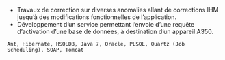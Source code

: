 - Travaux de correction sur diverses anomalies allant de corrections IHM jusqu’à des modifications fonctionnelles de l’application.
- Développement d’un service permettant l’envoie d’une requête d’activation d’une base de données, à destination d’un appareil A350.

```text
Ant, Hibernate, HSQLDB, Java 7, Oracle, PLSQL, Quartz (Job Scheduling), SOAP, Tomcat
```
